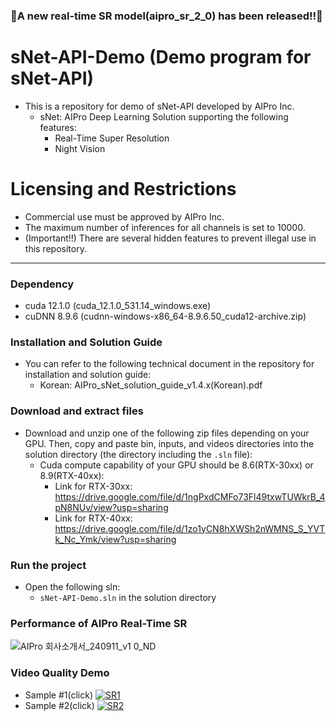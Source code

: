 ### 🎉A new real-time SR model(aipro_sr_2_0) has been released!!🎉
# sNet-API-Demo (Demo program for sNet-API)

- This is a repository for demo of sNet-API developed by AIPro Inc.
  + sNet: AIPro Deep Learning Solution supporting the following features:
     - Real-Time Super Resolution
     - Night Vision

# Licensing and Restrictions

- Commercial use must be approved by AIPro Inc. 
- The maximum number of inferences for all channels is set to 10000.
- (Important!!) There are several hidden features to prevent illegal use in this repository.
  
------------------

### **Dependency**

- cuda 12.1.0 (cuda_12.1.0_531.14_windows.exe)
- cuDNN 8.9.6 (cudnn-windows-x86_64-8.9.6.50_cuda12-archive.zip)

### **Installation and Solution Guide**

- You can refer to the following technical document in the repository for installation and solution guide:
  + Korean: AIPro_sNet_solution_guide_v1.4.x(Korean).pdf

### **Download and extract files**

- Download and unzip one of the following zip files depending on your GPU. Then, copy and paste bin, inputs, and videos directories into the solution directory (the directory including the `.sln` file):
  + Cuda compute capability of your GPU should be 8.6(RTX-30xx) or 8.9(RTX-40xx): 
    - Link for RTX-30xx: https://drive.google.com/file/d/1ngPxdCMFo73Fl49txwTUWkrB_4pN8NUv/view?usp=sharing
    - Link for RTX-40xx: https://drive.google.com/file/d/1zo1yCN8hXWSh2nWMNS_S_YVTk_Nc_Ymk/view?usp=sharing

### **Run the project**

- Open the following sln:
  + `sNet-API-Demo.sln` in the solution directory

### **Performance of AIPro Real-Time SR**
![AIPro 회사소개서_240911_v1 0_ND](https://github.com/user-attachments/assets/0994c2df-efdf-4ac7-bf5f-64d805f7f110)
### **Video Quality Demo**
- Sample #1(click)
[![SR1](https://img.youtube.com/vi/nNWG7DGQrYs/maxresdefault.jpg)](https://youtu.be/nNWG7DGQrYs)
- Sample #2(click)
[![SR2](https://img.youtube.com/vi/Q6KqRZ9lyes/maxresdefault.jpg)](https://youtu.be/Q6KqRZ9lyes)
